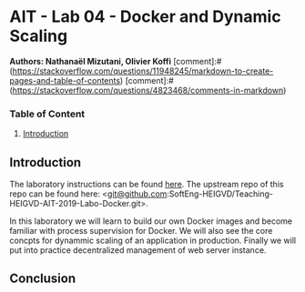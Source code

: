 # AIT - Lab 04 - Docker and Dynamic Scaling

**Authors: Nathanaël Mizutani, Olivier Koffi**
[comment]:#(https://stackoverflow.com/questions/11948245/markdown-to-create-pages-and-table-of-contents)
[comment]:#(https://stackoverflow.com/questions/4823468/comments-in-markdown)

### Table of Content
1. [Introduction](#introduction)

## Introduction <a name="introduction"></a>

The laboratory instructions can be found [here](../README.md).
The upstream repo of this repo can be found here: <git@github.com:SoftEng-HEIGVD/Teaching-HEIGVD-AIT-2019-Labo-Docker.git>.

In this laboratory we will learn to build our own Docker images and become familiar with process supervision for Docker. We will also see the core concpts for dynammic scaling of an application in production.
Finally we will put into practice decentralized management of web server instance.


## Conclusion <a name="conclusion"></a>
